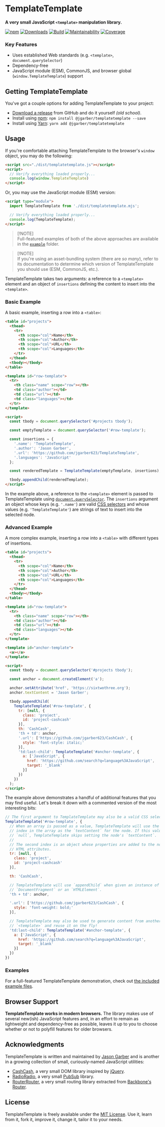 # TemplateTemplate

**A very small JavaScript `<template>` manipulation library.**

[![npm](https://img.shields.io/npm/v/@jgarber/templatetemplate.svg?logo=npm&style=for-the-badge)](https://www.npmjs.com/package/@jgarber/templatetemplate)
[![Downloads](https://img.shields.io/npm/dt/@jgarber/templatetemplate.svg?logo=npm&style=for-the-badge)](https://www.npmjs.com/package/@jgarber/templatetemplate)
[![Build](https://img.shields.io/github/actions/workflow/status/jgarber623/TemplateTemplate/ci.yml?branch=main&logo=github&style=for-the-badge)](https://github.com/jgarber623/TemplateTemplate/actions/workflows/ci.yml)
[![Maintainability](https://img.shields.io/codeclimate/maintainability/jgarber623/TemplateTemplate.svg?logo=code-climate&style=for-the-badge)](https://codeclimate.com/github/jgarber623/TemplateTemplate)
[![Coverage](https://img.shields.io/codeclimate/c/jgarber623/TemplateTemplate.svg?logo=code-climate&style=for-the-badge)](https://codeclimate.com/github/jgarber623/TemplateTemplate/code)

### Key Features

- Uses established Web standards (e.g. `<template>`, `document.querySelector`)
- Dependency-free
- JavaScript module (ESM), CommonJS, and browser global (`window.TemplateTemplate`) support

## Getting TemplateTemplate

You've got a couple options for adding TemplateTemplate to your project:

- [Download a release](https://github.com/jgarber623/TemplateTemplate/releases) from GitHub and do it yourself _(old school)_.
- Install using [npm](https://www.npmjs.com/package/@jgarber/templatetemplate): `npm install @jgarber/templatetemplate --save`
- Install using [Yarn](https://yarnpkg.com/en/package/@jgarber/templatetemplate): `yarn add @jgarber/templatetemplate`

## Usage

If you're comfortable attaching TemplateTemplate to the browser's `window` object, you may do the following:

```html
<script src="./dist/templatetemplate.js"></script>
<script>
  // Verify everything loaded properly...
  console.log(window.TemplateTemplate)
</script>
```

Or, you may use the JavaScript module (ESM) version:

```html
<script type="module">
  import TemplateTemplate from './dist/templatetemplate.mjs';

  // Verify everything loaded properly...
  console.log(TemplateTemplate);
</script>
```

> [!NOTE]\
> Full-featured examples of both of the above approaches are available in the [`example`](https://github.com/jgarber623/TemplateTemplate/blob/main/example) folder.

> [!NOTE]\
> If you're using an asset-bundling system (there are _so many_), refer to its documentation to determine which version of TemplateTemplate you should use (ESM, CommonJS, etc.).

TemplateTemplate takes two arguments: a reference to a `<template>` element and an object of `insertions` defining the content to insert into the `<template>`.

### Basic Example

A basic example, inserting a row into a `<table>`:

```html
<table id="projects">
  <thead>
    <tr>
      <th scope="col">Name</th>
      <th scope="col">Author</th>
      <th scope="col">URL</th>
      <th scope="col">Languages</th>
    </tr>
  </thead>
  <tbody></tbody>
</table>

<template id="row-template">
  <tr>
    <th class="name" scope="row"></th>
    <td class="author"></td>
    <td class="url"></td>
    <td class="languages"></td>
  </tr>
</template>

<script>
  const tbody = document.querySelector('#projects tbody');

  const emptyTemplate = document.querySelector('#row-template');

  const insertions = {
    '.name': 'TemplateTemplate',
    '.author': 'Jason Garber',
    '.url': 'https://github.com/jgarber623/TemplateTemplate',
    '.languages': 'JavaScript'
  };

  const renderedTemplate = TemplateTemplate(emptyTemplate, insertions);

  tbody.appendChild(renderedTemplate);
</script>
```

In the example above, a reference to the `<template>` element is passed to TemplateTemplate using [`document.querySelector`](https://developer.mozilla.org/en-US/docs/Web/API/Document/querySelector). The `insertions` argument an object whose keys (e.g. `'.name'`) are valid [CSS selectors](https://developer.mozilla.org/en-US/docs/Web/CSS/CSS_Selectors) and whose values (e.g. `'TemplateTemplate'`) are strings of text to insert into the selected node.

### Advanced Example

A more complex example, inserting a row into a `<table>` with different types of insertions.

```html
<table id="projects">
  <thead>
    <tr>
      <th scope="col">Name</th>
      <th scope="col">Author</th>
      <th scope="col">URL</th>
      <th scope="col">Languages</th>
    </tr>
  </thead>
  <tbody></tbody>
</table>

<template id="row-template">
  <tr>
    <th class="name" scope="row"></th>
    <td class="author"></td>
    <td class="url"></td>
    <td class="languages"></td>
  </tr>
</template>

<template id="anchor-template">
  <a></a>
</template>

<script>
  const tbody = document.querySelector('#projects tbody');

  const anchor = document.createElement('a');

  anchor.setAttribute('href', 'https://sixtwothree.org');
  anchor.textContent = 'Jason Garber';

  tbody.appendChild(
    TemplateTemplate('#row-template', {
      tr: [null, {
        class: 'project',
        id: 'project-cashcash'
      }],
      th: 'CashCash',
      'th + td': anchor,
      '.url': ['https://github.com/jgarber623/CashCash', {
        style: 'font-style: italic;'
      }],
      'td:last-child': TemplateTemplate('#anchor-template', {
        a: ['JavaScript', {
          href: 'https://github.com/search?q=language%3AJavaScript',
          target: '_blank'
        }]
      })
    })
  );
</script>
```

The example above demonstrates a handful of additional features that you may find useful. Let's break it down with a commented version of the most interesting bits:

```js
// The first argument to TemplateTemplate may also be a valid CSS selector.
TemplateTemplate('#row-template', {
  // When an array is passed as a value, TemplateTemplate will use the first
  // index in the array as the `textContent` for the node. If this value is
  // `null`, TemplateTemplate skips setting the node's `textContent`.
  //
  // The second index is an object whose properties are added to the node as
  // HTML attributes.
  tr: [null, {
    class: 'project',
    id: 'project-cashcash'
  }],

  th: 'CashCash',

  // TemplateTemplate will use `appendChild` when given an instance of a
  // `DocumentFragment` or an `HTMLElement`.
  'th + td': anchor,

  '.url': ['https://github.com/jgarber623/CashCash', {
    style: 'font-weight: bold;'
  }],

  // TemplateTemplate may also be used to generate content from another
  // `<template>` and reuse it on the fly!
  'td:last-child': TemplateTemplate('#anchor-template', {
    a: ['JavaScript', {
      href: 'https://github.com/search?q=language%3AJavaScript',
      target: '_blank'
    }]
  })
})
```

### Examples

For a full-featured TemplateTemplate demonstration, check out [the included example files](https://github.com/jgarber623/TemplateTemplate/blob/main/example).

## Browser Support

**TemplateTemplate works in modern browsers.** The library makes use of several new(ish) JavaScript features and, in an effort to remain as lightweight and dependency-free as possible, leaves it up to you to choose whether or not to polyfill features for older browsers.

## Acknowledgments

TemplateTemplate is written and maintained by [Jason Garber](https://sixtwothree.org) and is another in a growing collection of small, curiously-named JavaScript utilities:

- [CashCash](https://github.com/jgarber623/CashCash), a very small DOM library inspired by [jQuery](https://jquery.com).
- [RadioRadio](https://github.com/jgarber623/RadioRadio), a very small [PubSub](https://en.wikipedia.org/wiki/Publish–subscribe_pattern) library.
- [RouterRouter](https://github.com/jgarber623/RouterRouter), a very small routing library extracted from [Backbone's Router](http://backbonejs.org/docs/backbone.html#section-185).

## License

TemplateTemplate is freely available under the [MIT License](https://opensource.org/licenses/MIT). Use it, learn from it, fork it, improve it, change it, tailor it to your needs.
